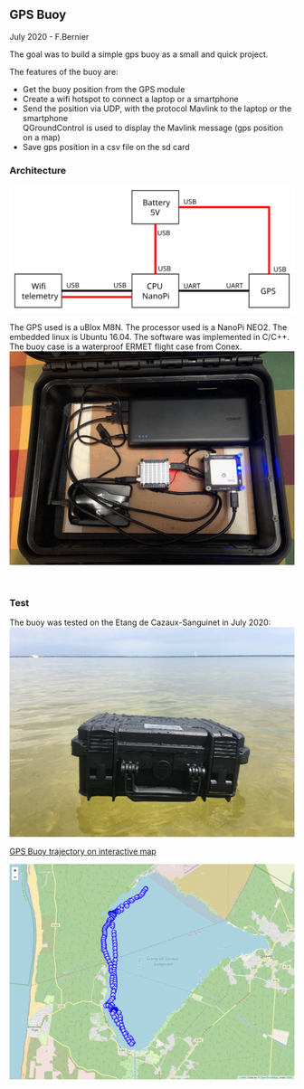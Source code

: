 ## GPS Buoy
July 2020 - F.Bernier

The goal was to build a simple gps buoy as a small and quick project.    

The features of the buoy are:
- Get the buoy position from the GPS module
- Create a wifi hotspot to connect a laptop or a smartphone
- Send the position via UDP, with the protocol Mavlink to the laptop or the smartphone    
QGroundControl is used to display the Mavlink message (gps position on a map)
- Save gps position in a csv file on the sd card

### Architecture    
![GPS Architecture](/posts/gps_buoy/buoy_architecture.svg)

The GPS used is a uBlox M8N. The processor used is a NanoPi NEO2. The embedded linux is Ubuntu 16.04. The software was implemented in C/C++.    
The buoy case is a waterproof ERMET flight case from Conex.    
![GPS Buoy Inside](/posts/gps_buoy/gps_buoy_1.JPG)

&nbsp;

### Test    
The buoy was tested on the Etang de Cazaux-Sanguinet in July 2020:    
![GPS Buoy Test 1](/posts/gps_buoy/gps_buoy_test_1.JPG)

[GPS Buoy trajectory on interactive map](/posts/gps_buoy/buoy_map_1.html)    

![GPS Buoy Test 1](/posts/gps_buoy/buoy_map_1.png)




